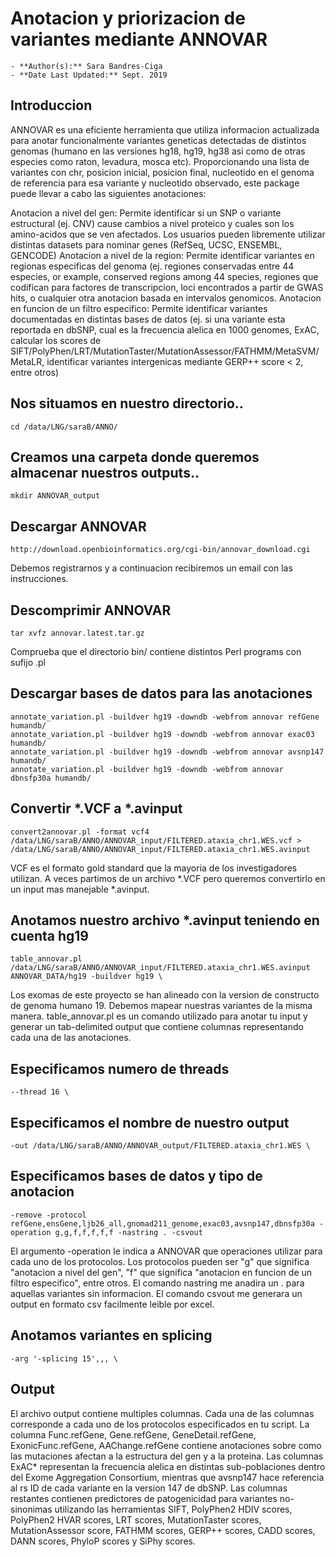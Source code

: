 # Anotacion y priorizacion de variantes mediante ANNOVAR 
	- **Author(s):** Sara Bandres-Ciga
	- **Date Last Updated:** Sept. 2019
	
## Introduccion

ANNOVAR es una eficiente herramienta que utiliza informacion actualizada para anotar funcionalmente variantes geneticas detectadas de distintos genomas (humano en las versiones hg18, hg19, hg38 asi como de otras especies como raton, levadura, mosca etc). 
Proporcionando una lista de variantes con chr, posicion inicial, posicion final, nucleotido en el genoma de referencia para esa variante y nucleotido observado, este package puede llevar a cabo las siguientes anotaciones:

Anotacion a nivel del gen: Permite identificar si un SNP o variante estructural (ej. CNV) cause cambios a nivel proteico y cuales son los amino-acidos que se ven afectados. Los usuarios pueden libremente utilizar distintas datasets para nominar genes (RefSeq, UCSC, ENSEMBL, GENCODE)
Anotacion a nivel de la region: Permite identificar variantes en regionas especificas del genoma (ej. regiones conservadas entre 44 especies, or example, conserved regions among 44 species, regiones que codifican para factores de transcripcion, loci encontrados a partir de GWAS hits, o cualquier otra anotacion basada en intervalos genomicos.
Anotacion en funcion de un filtro especifico: Permite identificar variantes documentadas en distintas bases de datos (ej. si una variante esta reportada en dbSNP, cual es la frecuencia alelica en 1000 genomes, ExAC, calcular los scores de SIFT/PolyPhen/LRT/MutationTaster/MutationAssessor/FATHMM/MetaSVM/MetaLR, identificar variantes intergenicas mediante GERP++ score < 2, entre otros)

## Nos situamos en nuestro directorio..

```
cd /data/LNG/saraB/ANNO/
```

## Creamos una carpeta donde queremos almacenar nuestros outputs..

```
mkdir ANNOVAR_output
```
## Descargar ANNOVAR

```
http://download.openbioinformatics.org/cgi-bin/annovar_download.cgi
```
Debemos registrarnos y a continuacion recibiremos un email con las instrucciones.

## Descomprimir ANNOVAR
```
tar xvfz annovar.latest.tar.gz
```
Comprueba que el directorio bin/ contiene distintos Perl programs con sufijo .pl

## Descargar bases de datos para las anotaciones
```
annotate_variation.pl -buildver hg19 -downdb -webfrom annovar refGene humandb/
annotate_variation.pl -buildver hg19 -downdb -webfrom annovar exac03 humandb/ 
annotate_variation.pl -buildver hg19 -downdb -webfrom annovar avsnp147 humandb/ 
annotate_variation.pl -buildver hg19 -downdb -webfrom annovar dbnsfp30a humandb/
```
## Convertir *.VCF a *.avinput
```
convert2annovar.pl -format vcf4 /data/LNG/saraB/ANNO/ANNOVAR_input/FILTERED.ataxia_chr1.WES.vcf > /data/LNG/saraB/ANNO/ANNOVAR_input/FILTERED.ataxia_chr1.WES.avinput
```
VCF es el formato gold standard que la mayoria de los investigadores utilizan. A veces partimos de un archivo *.VCF pero queremos convertirlo en un input mas manejable *.avinput.

## Anotamos nuestro archivo *.avinput teniendo en cuenta hg19
```
table_annovar.pl /data/LNG/saraB/ANNO/ANNOVAR_input/FILTERED.ataxia_chr1.WES.avinput ANNOVAR_DATA/hg19 -buildver hg19 \
```
Los exomas de este proyecto se han alineado con la version de constructo de genoma humano 19. 
Debemos mapear nuestras variantes de la misma manera.
table_annovar.pl es un comando utilizado para anotar tu input y generar un tab-delimited output que contiene columnas representando cada una de las anotaciones.

## Especificamos numero de threads
```
--thread 16 \
```

## Especificamos el nombre de nuestro output
```
-out /data/LNG/saraB/ANNO/ANNOVAR_output/FILTERED.ataxia_chr1.WES \
```
## Especificamos bases de datos y tipo de anotacion
```
-remove -protocol refGene,ensGene,ljb26_all,gnomad211_genome,exac03,avsnp147,dbnsfp30a -operation g,g,f,f,f,f,f -nastring . -csvout
```
El argumento -operation le indica a ANNOVAR que operaciones utilizar para cada uno de los protocolos.
Los protocolos pueden ser "g" que significa "anotacion a nivel del gen", "f" que significa "anotacion en funcion de un filtro especifico", entre otros.
El comando nastring me anadira un . para aquellas variantes sin informacion.
El comando csvout me generara un output en formato csv facilmente leible por excel.

## Anotamos variantes en splicing
```
-arg '-splicing 15',,, \
```
## Output
El archivo output contiene multiples columnas. 
Cada una de las columnas corresponde a cada uno de los protocolos especificados en tu script.
La columna Func.refGene, Gene.refGene, GeneDetail.refGene, ExonicFunc.refGene, AAChange.refGene contiene anotaciones sobre como las mutaciones afectan a la estructura del gen y a la proteina. 
Las columnas ExAC* representan la frecuencia alelica en distintas sub-poblaciones dentro del Exome Aggregation Consortium, mientras que avsnp147 hace referencia al rs ID de cada variante en la version 147 de dbSNP.
Las columnas restantes contienen predictores de patogenicidad para variantes no-sinonimas utilizando las herramientas SIFT, PolyPhen2 HDIV scores, PolyPhen2 HVAR scores, LRT scores, MutationTaster scores, MutationAssessor score, FATHMM scores, GERP++ scores, CADD scores, DANN scores, PhyloP scores y SiPhy scores.
